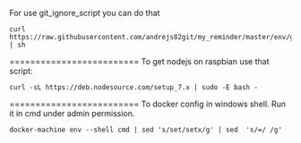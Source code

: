 For use git_ignore_script you can do that 
```
curl https://raw.githubusercontent.com/andrejs82git/my_reminder/master/env/gitignoreScript.txt | sh
```
=========================
To get nodejs on raspbian use that script:
```
curl -sL https://deb.nodesource.com/setup_7.x | sudo -E bash -
```
=========================
To docker config in windows shell. Run it in cmd under admin permission.
```
docker-machine env --shell cmd | sed 's/set/setx/g' | sed  's/=/ /g'
```
